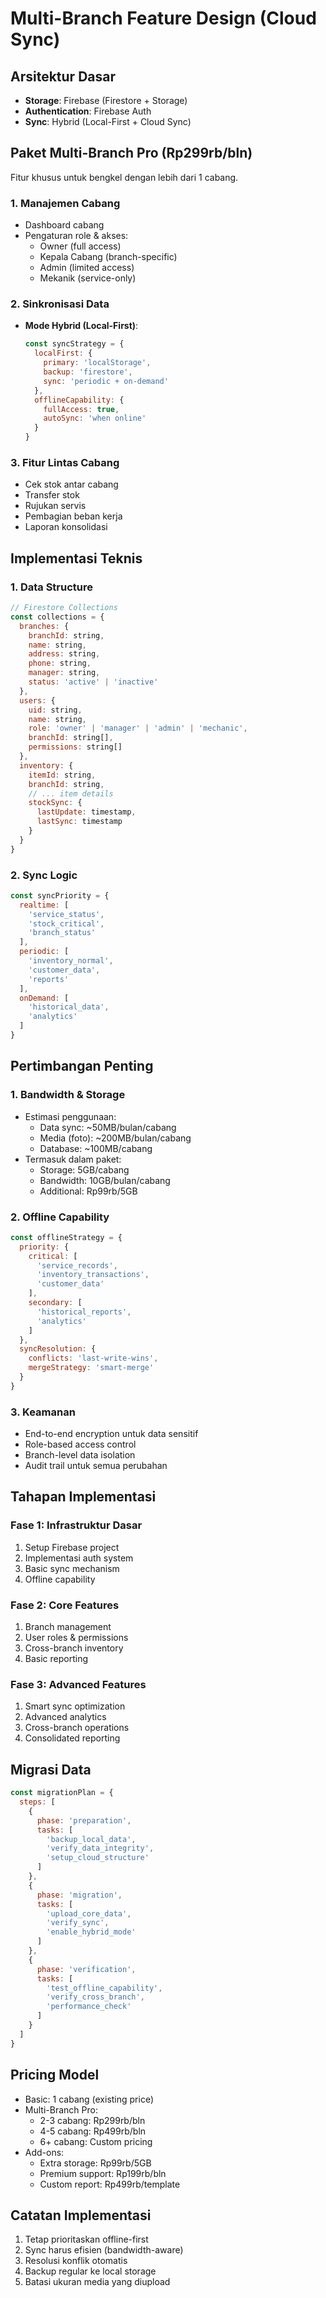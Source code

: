 # Multi-Branch Feature Design (Cloud Sync)

## Arsitektur Dasar
- **Storage**: Firebase (Firestore + Storage)
- **Authentication**: Firebase Auth
- **Sync**: Hybrid (Local-First + Cloud Sync)

## Paket Multi-Branch Pro (Rp299rb/bln)
Fitur khusus untuk bengkel dengan lebih dari 1 cabang.

### 1. Manajemen Cabang
- Dashboard cabang
- Pengaturan role & akses:
  - Owner (full access)
  - Kepala Cabang (branch-specific)
  - Admin (limited access)
  - Mekanik (service-only)

### 2. Sinkronisasi Data
- **Mode Hybrid (Local-First)**:
  ```javascript
  const syncStrategy = {
    localFirst: {
      primary: 'localStorage',
      backup: 'firestore',
      sync: 'periodic + on-demand'
    },
    offlineCapability: {
      fullAccess: true,
      autoSync: 'when online'
    }
  }
  ```

### 3. Fitur Lintas Cabang
- Cek stok antar cabang
- Transfer stok
- Rujukan servis
- Pembagian beban kerja
- Laporan konsolidasi

## Implementasi Teknis

### 1. Data Structure
```javascript
// Firestore Collections
const collections = {
  branches: {
    branchId: string,
    name: string,
    address: string,
    phone: string,
    manager: string,
    status: 'active' | 'inactive'
  },
  users: {
    uid: string,
    name: string,
    role: 'owner' | 'manager' | 'admin' | 'mechanic',
    branchId: string[],
    permissions: string[]
  },
  inventory: {
    itemId: string,
    branchId: string,
    // ... item details
    stockSync: {
      lastUpdate: timestamp,
      lastSync: timestamp
    }
  }
}
```

### 2. Sync Logic
```javascript
const syncPriority = {
  realtime: [
    'service_status',
    'stock_critical',
    'branch_status'
  ],
  periodic: [
    'inventory_normal',
    'customer_data',
    'reports'
  ],
  onDemand: [
    'historical_data',
    'analytics'
  ]
}
```

## Pertimbangan Penting

### 1. Bandwidth & Storage
- Estimasi penggunaan:
  - Data sync: ~50MB/bulan/cabang
  - Media (foto): ~200MB/bulan/cabang
  - Database: ~100MB/cabang
- Termasuk dalam paket:
  - Storage: 5GB/cabang
  - Bandwidth: 10GB/bulan/cabang
  - Additional: Rp99rb/5GB

### 2. Offline Capability
```javascript
const offlineStrategy = {
  priority: {
    critical: [
      'service_records',
      'inventory_transactions',
      'customer_data'
    ],
    secondary: [
      'historical_reports',
      'analytics'
    ]
  },
  syncResolution: {
    conflicts: 'last-write-wins',
    mergeStrategy: 'smart-merge'
  }
}
```

### 3. Keamanan
- End-to-end encryption untuk data sensitif
- Role-based access control
- Branch-level data isolation
- Audit trail untuk semua perubahan

## Tahapan Implementasi

### Fase 1: Infrastruktur Dasar
1. Setup Firebase project
2. Implementasi auth system
3. Basic sync mechanism
4. Offline capability

### Fase 2: Core Features
1. Branch management
2. User roles & permissions
3. Cross-branch inventory
4. Basic reporting

### Fase 3: Advanced Features
1. Smart sync optimization
2. Advanced analytics
3. Cross-branch operations
4. Consolidated reporting

## Migrasi Data
```javascript
const migrationPlan = {
  steps: [
    {
      phase: 'preparation',
      tasks: [
        'backup_local_data',
        'verify_data_integrity',
        'setup_cloud_structure'
      ]
    },
    {
      phase: 'migration',
      tasks: [
        'upload_core_data',
        'verify_sync',
        'enable_hybrid_mode'
      ]
    },
    {
      phase: 'verification',
      tasks: [
        'test_offline_capability',
        'verify_cross_branch',
        'performance_check'
      ]
    }
  ]
}
```

## Pricing Model
- Basic: 1 cabang (existing price)
- Multi-Branch Pro:
  - 2-3 cabang: Rp299rb/bln
  - 4-5 cabang: Rp499rb/bln
  - 6+ cabang: Custom pricing
- Add-ons:
  - Extra storage: Rp99rb/5GB
  - Premium support: Rp199rb/bln
  - Custom report: Rp499rb/template

## Catatan Implementasi
1. Tetap prioritaskan offline-first
2. Sync harus efisien (bandwidth-aware)
3. Resolusi konflik otomatis
4. Backup regular ke local storage
5. Batasi ukuran media yang diupload